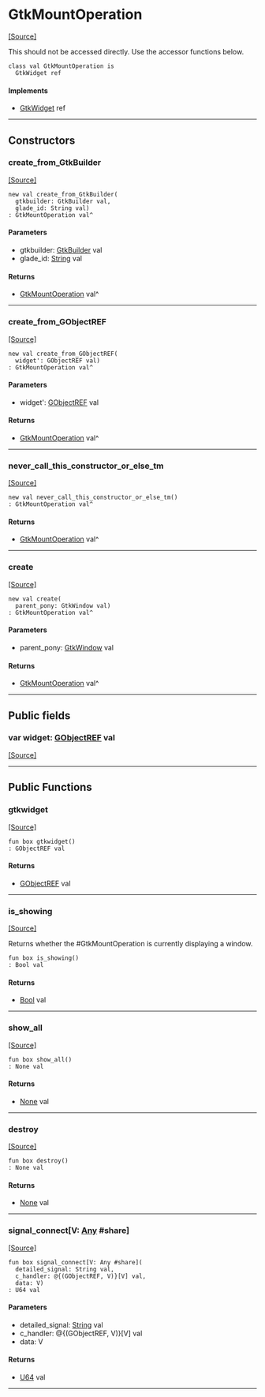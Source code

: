 # GtkMountOperation
<span class="source-link">[[Source]](src/gtk3/GtkMountOperation.md#L6)</span>

This should not be accessed directly. Use the accessor functions below.


```pony
class val GtkMountOperation is
  GtkWidget ref
```

#### Implements

* [GtkWidget](gtk3-GtkWidget.md) ref

---

## Constructors

### create_from_GtkBuilder
<span class="source-link">[[Source]](src/gtk3/GtkMountOperation.md#L14)</span>


```pony
new val create_from_GtkBuilder(
  gtkbuilder: GtkBuilder val,
  glade_id: String val)
: GtkMountOperation val^
```
#### Parameters

*   gtkbuilder: [GtkBuilder](gtk3-GtkBuilder.md) val
*   glade_id: [String](builtin-String.md) val

#### Returns

* [GtkMountOperation](gtk3-GtkMountOperation.md) val^

---

### create_from_GObjectREF
<span class="source-link">[[Source]](src/gtk3/GtkMountOperation.md#L17)</span>


```pony
new val create_from_GObjectREF(
  widget': GObjectREF val)
: GtkMountOperation val^
```
#### Parameters

*   widget': [GObjectREF](minimal-browser-..-gobject-GObjectREF.md) val

#### Returns

* [GtkMountOperation](gtk3-GtkMountOperation.md) val^

---

### never_call_this_constructor_or_else_tm
<span class="source-link">[[Source]](src/gtk3/GtkMountOperation.md#L20)</span>


```pony
new val never_call_this_constructor_or_else_tm()
: GtkMountOperation val^
```

#### Returns

* [GtkMountOperation](gtk3-GtkMountOperation.md) val^

---

### create
<span class="source-link">[[Source]](src/gtk3/GtkMountOperation.md#L24)</span>


```pony
new val create(
  parent_pony: GtkWindow val)
: GtkMountOperation val^
```
#### Parameters

*   parent_pony: [GtkWindow](gtk3-GtkWindow.md) val

#### Returns

* [GtkMountOperation](gtk3-GtkMountOperation.md) val^

---

## Public fields

### var widget: [GObjectREF](minimal-browser-..-gobject-GObjectREF.md) val
<span class="source-link">[[Source]](src/gtk3/GtkMountOperation.md#L10)</span>



---

## Public Functions

### gtkwidget
<span class="source-link">[[Source]](src/gtk3/GtkMountOperation.md#L12)</span>


```pony
fun box gtkwidget()
: GObjectREF val
```

#### Returns

* [GObjectREF](minimal-browser-..-gobject-GObjectREF.md) val

---

### is_showing
<span class="source-link">[[Source]](src/gtk3/GtkMountOperation.md#L42)</span>


Returns whether the #GtkMountOperation is currently displaying
a window.


```pony
fun box is_showing()
: Bool val
```

#### Returns

* [Bool](builtin-Bool.md) val

---

### show_all
<span class="source-link">[[Source]](src/gtk3/GtkWidget.md#L4)</span>


```pony
fun box show_all()
: None val
```

#### Returns

* [None](builtin-None.md) val

---

### destroy
<span class="source-link">[[Source]](src/gtk3/GtkWidget.md#L7)</span>


```pony
fun box destroy()
: None val
```

#### Returns

* [None](builtin-None.md) val

---

### signal_connect\[V: [Any](builtin-Any.md) #share\]
<span class="source-link">[[Source]](src/gtk3/GtkWidget.md#L10)</span>


```pony
fun box signal_connect[V: Any #share](
  detailed_signal: String val,
  c_handler: @{(GObjectREF, V)}[V] val,
  data: V)
: U64 val
```
#### Parameters

*   detailed_signal: [String](builtin-String.md) val
*   c_handler: @{(GObjectREF, V)}[V] val
*   data: V

#### Returns

* [U64](builtin-U64.md) val

---

